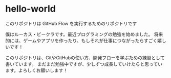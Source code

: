 # hello-world
このリポジトリは GitHub Flow を実行するためのリポジトリです

僕はルーカス・ビークラです。最近プログラミングの勉強を始めました。
将来的には、ゲームやアプリを作ったり、もしそれが仕事につながったらすごく嬉しいです！

このリポジトリは、GitやGitHubの使い方、開発フローを学ぶための練習として書いています。
まだまだ勉強中ですが、少しずつ成長していけたらと思っています。よろしくお願いします！
